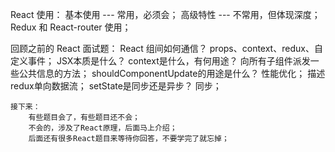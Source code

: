 React 使用：
    基本使用 --- 常用，必须会；
    高级特性 --- 不常用，但体现深度；
    Redux 和 React-router 使用；


回顾之前的 React 面试题：
    React 组间如何通信？
        props、context、redux、自定义事件；
    JSX本质是什么？
    context是什么，有何用途？
        向所有子组件派发一些公共信息的方法；
    shouldComponentUpdate的用途是什么？
        性能优化；
    描述redux单向数据流；
    setState是同步还是异步？
        同步；

    接下来：
        有些题目会了，有些题目还不会；
        不会的，涉及了React原理，后面马上介绍；
        后面还有很多React题目来等待你回答，不要学完了就忘掉；